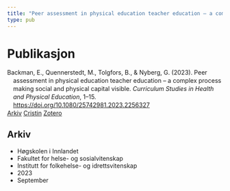 ```yaml
---
title: "Peer assessment in physical education teacher education – a complex process making social and physical capital visible"
type: pub
---
```

<h1>Publikasjon</h1>
<article id="csl-bib-container-K5L4UV4V" class="csl-bib-container">
  <div class="csl-bib-body" style="line-height: 1.35; padding-left: 1em; text-indent:-1em;">
  <div class="csl-entry">Backman, E., Quennerstedt, M., Tolgfors, B., &amp; Nyberg, G. (2023). Peer assessment in physical education teacher education &#x2013; a complex process making social and physical capital visible. <i>Curriculum Studies in Health and Physical Education</i>, 1&#x2013;15. <a href="https://doi.org/10.1080/25742981.2023.2256327">https://doi.org/10.1080/25742981.2023.2256327</a></div>
</div>
  <div class="csl-bib-buttons">
    <a href="#taxonomy-article-K5L4UV4V" class="csl-bib-button">Arkiv</a>
    <a href="https://app.cristin.no/results/show.jsf?id=2177806" alt="Cristin URL" class="csl-bib-button">Cristin</a>
    <a href="http://zotero.org/groups/5022929/items/K5L4UV4V" alt="Zotero URL" class="csl-bib-button">Zotero</a>
  </div>
  <div id="csl-bib-meta-container-K5L4UV4V"></div>
</article>
<div id="csl-bib-meta-K5L4UV4V" class="csl-bib-meta">
  <article id="taxonomy-article-K5L4UV4V" class="taxonomy-article">
    <h1>Arkiv</h1>
    <ul>
      <li>Høgskolen i Innlandet</li>
      <li>Fakultet for helse- og sosialvitenskap</li>
      <li>Institutt for folkehelse- og idrettsvitenskap</li>
      <li>2023</li>
      <li>September</li>
    </ul>
  </article>
</div>
